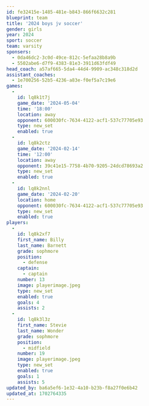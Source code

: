```yaml
---
id: fe32415e-1485-481e-b843-866f6632c281
blueprint: team
title: '2024 boys jv soccer'
gender: girls
year: 2024
sport: soccer
team: varsity
sponsers:
  - 0da46dc2-3c0d-49ce-812c-5efaa28b8a9b
  - 5502abe6-d7f9-4383-81e3-3911d63fdf49
head_coach: a57af665-5da4-44d4-9909-ac348c318d2d
assistant_coaches:
  - 1e700256-52b5-4236-a83e-f0ef5a7c19e6
games:
  -
    id: lq8k1t7j
    game_date: '2024-05-04'
    time: '18:00'
    location: away
    opponent: 600030fc-7634-4122-acf1-537c77705e93
    type: new_set
    enabled: true
  -
    id: lq8k2ctz
    game_date: '2024-02-14'
    time: '12:00'
    location: away
    opponent: 39c41e15-7758-4b70-9205-24dcd78693a2
    type: new_set
    enabled: true
  -
    id: lq8k2nnl
    game_date: '2024-02-20'
    location: home
    opponent: 600030fc-7634-4122-acf1-537c77705e93
    type: new_set
    enabled: true
players:
  -
    id: lq8k2xf7
    first_name: Billy
    last_name: Barnett
    grade: sophmore
    position:
      - defense
    captain:
      - captain
    number: 13
    image: playerimage.jpeg
    type: new_set
    enabled: true
    goals: 4
    assists: 2
  -
    id: lq8k3l3z
    first_name: Stevie
    last_name: Wonder
    grade: sophmore
    position:
      - midfield
    number: 19
    image: playerimage.jpeg
    type: new_set
    enabled: true
    goals: 1
    assists: 5
updated_by: ba6a5ef6-1e32-4a10-b23b-f8a27f0e6b42
updated_at: 1702764335
---
```

